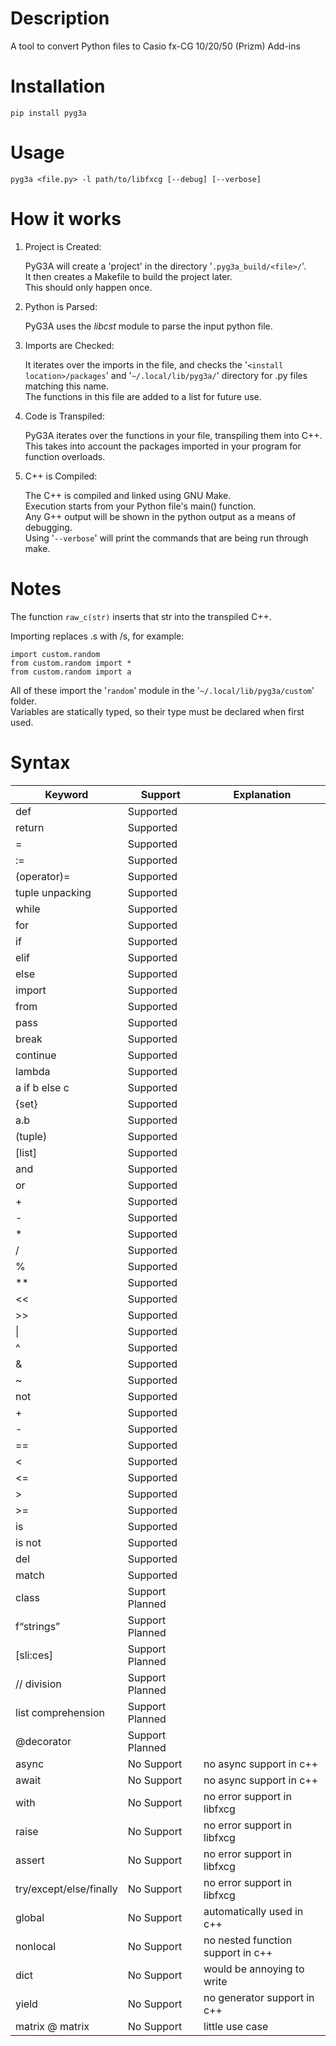 # Description

A tool to convert Python files to Casio fx-CG 10/20/50 (Prizm) Add-ins

# Installation

    pip install pyg3a


# Usage

    pyg3a <file.py> -l path/to/libfxcg [--debug] [--verbose]


# How it works

1.  Project is Created:
    
    PyG3A will create a 'project' in the directory '`.pyg3a_build/<file>/`'. <br/>
    It then creates a Makefile to build the project later. <br/>
    This should only happen once.

2.  Python is Parsed:
    
    PyG3A uses the *libcst* module to parse the input python file.

3.  Imports are Checked:
    
    It iterates over the imports in the file, and checks the '`<install location>/packages`' and '`~/.local/lib/pyg3a/`' directory for .py files matching this name. <br/>
    The functions in this file are added to a list for future use.

4.  Code is Transpiled:
    
    PyG3A iterates over the functions in your file, transpiling them into C++. <br/>
    This takes into account the packages imported in your program for function overloads.

5.  C++ is Compiled:
    
    The C++ is compiled and linked using GNU Make. <br/>
    Execution starts from your Python file's main() function. <br/>
    Any G++ output will be shown in the python output as a means of debugging. <br/>
    Using '`--verbose`' will print the commands that are being run through make.


# Notes

The function `raw_c(str)` inserts that str into the transpiled C++.

Importing replaces .s with /s, for example:

    import custom.random
    from custom.random import *
    from custom.random import a

All of these import the '`random`' module in the '`~/.local/lib/pyg3a/custom`' folder. <br/>
Variables are statically typed, so their type must be declared when first used.

# Syntax

| Keyword | Support | Explanation |
| ------- | ------- | ----------- |
| def | Supported |
| return | Supported |
| = | Supported |
| := | Supported |
| (operator)= | Supported |
| tuple unpacking | Supported |
| while | Supported |
| for | Supported |
| if | Supported |
| elif | Supported |
| else | Supported |
| import | Supported |
| from | Supported |
| pass | Supported |
| break | Supported |
| continue | Supported |
| lambda | Supported |
| a if b else c | Supported |
| {set} | Supported |
| a.b | Supported |
| (tuple) | Supported |
| [list] | Supported |
| and | Supported |
| or | Supported |
| + | Supported |
| - | Supported |
| \* | Supported |
| / | Supported |
| % | Supported |
| \*\* | Supported |
| << | Supported |
| >> | Supported |
| \| | Supported |
| ^ | Supported |
| & | Supported |
| ~ | Supported |
| not | Supported |
| + | Supported |
| - | Supported |
| == | Supported |
| < | Supported |
| <= | Supported |
| > | Supported |
| \>= | Supported |
| is | Supported |
| is not | Supported |
| del | Supported |
| match | Supported |
| class | Support Planned |
| f&ldquo;strings&rdquo; | Support Planned |
| [sli:ces] | Support Planned |
| // division | Support Planned |
| list comprehension | Support Planned |
| @decorator  | Support Planned |
| async | No Support | no async support in c++ |
| await | No Support | no async support in c++ |
| with | No Support | no error support in libfxcg |
| raise | No Support | no error support in libfxcg |
| assert | No Support | no error support in libfxcg |
| try/except/else/finally | No Support | no error support in libfxcg |
| global | No Support | automatically used in c++ |
| nonlocal | No Support | no nested function support in c++ |
| dict | No Support | would be annoying to write |
| yield | No Support | no generator support in c++ |
| matrix @ matrix | No Support | little use case |
